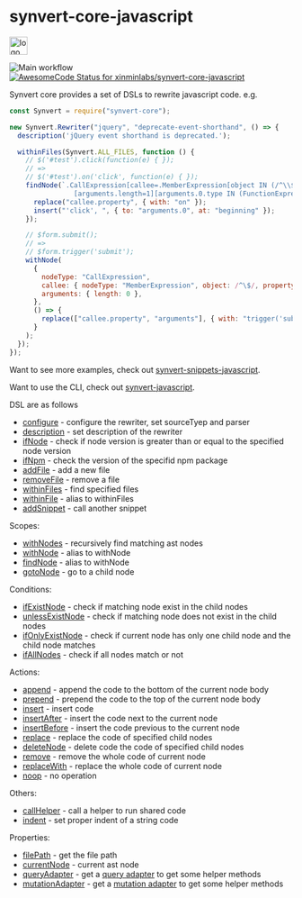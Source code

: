  # synvert-core-javascript

<img src="https://synvert.net/img/logo_96.png" alt="logo" width="32" height="32" />

![Main workflow](https://github.com/xinminlabs/synvert-core-javascript/actions/workflows/main.yml/badge.svg)
[![AwesomeCode Status for xinminlabs/synvert-core-javascript](https://awesomecode.io/projects/24366d99-29b2-407f-a7b8-9773e59f8cd0/status)](https://awesomecode.io/repos/xinminlabs/synvert-core-javascript)

Synvert core provides a set of DSLs to rewrite javascript code. e.g.

```javascript
const Synvert = require("synvert-core");

new Synvert.Rewriter("jquery", "deprecate-event-shorthand", () => {
  description('jQuery event shorthand is deprecated.');

  withinFiles(Synvert.ALL_FILES, function () {
    // $('#test').click(function(e) { });
    // =>
    // $('#test').on('click', function(e) { });
    findNode(`.CallExpression[callee=.MemberExpression[object IN (/^\\$/ /^jQuery/)][property=click]]
                [arguments.length=1][arguments.0.type IN (FunctionExpression ArrowFunctionExpression)]`, () => {
      replace("callee.property", { with: "on" });
      insert("'click', ", { to: "arguments.0", at: "beginning" });
    });

    // $form.submit();
    // =>
    // $form.trigger('submit');
    withNode(
      {
        nodeType: "CallExpression",
        callee: { nodeType: "MemberExpression", object: /^\$/, property: 'submit' },
        arguments: { length: 0 },
      },
      () => {
        replace(["callee.property", "arguments"], { with: "trigger('submit')" });
      }
    );
  });
});
```

Want to see more examples, check out [synvert-snippets-javascript](https://github.com/xinminlabs/synvert-snippets-javascript).

Want to use the CLI, check out [synvert-javascript](https://github.com/xinminlabs/synvert-javascript).

DSL are as follows

* [configure](https://xinminlabs.github.io/synvert-core-javascript/Rewriter.html#configure) - configure the rewriter, set sourceTyep and parser
* [description](https://xinminlabs.github.io/synvert-core-javascript/Rewriter.html#description) - set description of the rewriter
* [ifNode](https://xinminlabs.github.io/synvert-core-javascript/Rewriter.html#ifNode) - check if node version is greater than or equal to the specified node version
* [ifNpm](https://xinminlabs.github.io/synvert-core-javascript/Rewriter.html#ifNpm) - check the version of the specifid npm package
* [addFile](https://xinminlabs.github.io/synvert-core-javascript/Rewriter.html#addFile) - add a new file
* [removeFile](https://xinminlabs.github.io/synvert-core-javascript/Rewriter.html#removeFile) - remove a file
* [withinFiles](https://xinminlabs.github.io/synvert-core-javascript/Rewriter.html#withinFiles) - find specified files
* [withinFile](https://xinminlabs.github.io/synvert-core-javascript/Rewriter.html#withinFile) - alias to withinFiles
* [addSnippet](https://xinminlabs.github.io/synvert-core-javascript/Rewriter.html#addSnippet) - call another snippet

Scopes:

* [withNodes](https://xinminlabs.github.io/synvert-core-javascript/Instance.html#withNodes) - recursively find matching ast nodes
* [withNode](https://xinminlabs.github.io/synvert-core-javascript/Instance.html#withNode) - alias to withNode
* [findNode](https://xinminlabs.github.io/synvert-core-javascript/Instance.html#findNode) - alias to withNode
* [gotoNode](https://xinminlabs.github.io/synvert-core-javascript/Instance.html#gotoNode) - go to a child node

Conditions:

* [ifExistNode](https://xinminlabs.github.io/synvert-core-javascript/Instance.html#ifExistNode) - check if matching node exist in the child nodes
* [unlessExistNode](https://xinminlabs.github.io/synvert-core-javascript/Instance.html#unlessExistNode) - check if matching node does not exist in the child nodes
* [ifOnlyExistNode](https://xinminlabs.github.io/synvert-core-javascript/Instance.html#ifOnlyExistNode) - check if current node has only one child node and the child node matches
* [ifAllNodes](https://xinminlabs.github.io/synvert-core-javascript/Instance.html#ifAlNodes) - check if all nodes match or not

Actions:

* [append](https://xinminlabs.github.io/synvert-core-javascript/Instance.html#append) - append the code to the bottom of the current node body
* [prepend](https://xinminlabs.github.io/synvert-core-javascript/Instance.html#prepend) - prepend the code to the top of the current node body
* [insert](https://xinminlabs.github.io/synvert-core-javascript/Instance.html#insert) - insert code
* [insertAfter](https://xinminlabs.github.io/synvert-core-javascript/Instance.html#insertAfter) - insert the code next to the current node
* [insertBefore](https://xinminlabs.github.io/synvert-core-javascript/Instance.html#insertBefore) - insert the code previous to the current node
* [replace](https://xinminlabs.github.io/synvert-core-javascript/Instance.html#replace) - replace the code of specified child nodes
* [deleteNode](https://xinminlabs.github.io/synvert-core-javascript/Instance#deleteNode) - delete code the code of specified child nodes
* [remove](https://xinminlabs.github.io/synvert-core-javascript/Instance.html#remove) - remove the whole code of current node
* [replaceWith](https://xinminlabs.github.io/synvert-core-javascript/Instance.html#replaceWith) - replace the whole code of current node
* [noop](https://xinminlabs.github.io/synvert-core-javascript/Instance.html#noop) - no operation

Others:

* [callHelper](https://xinminlabs.github.io/synvert-core-javascript/Instance.html#callHelper) - call a helper to run shared code
* [indent](https://xinminlabs.github.io/synvert-core-javascript/Instance#indent) - set proper indent of a string code

Properties:
* [filePath](https://xinminlabs.github.io/synvert-core-javascript/Instance.html#filePath) - get the file path
* [currentNode](https://xinminlabs.github.io/synvert-core-javascript/Instance.html#currentNode) - current ast node
* [queryAdapter](https://xinminlabs.github.io/synvert-core-javascript/Instance.html#queryAdapter) - get a [query adapter](https://github.com/xinminlabs/node-query-javascript/blob/main/src/adapter.ts) to get some helper methods
* [mutationAdapter](https://xinminlabs.github.io/synvert-core-javascript/Instance.html#mutationAdapter) - get a [mutation adapter](https://github.com/xinminlabs/node-mutation-javascript/blob/main/src/adapter.ts) to get some helper methods